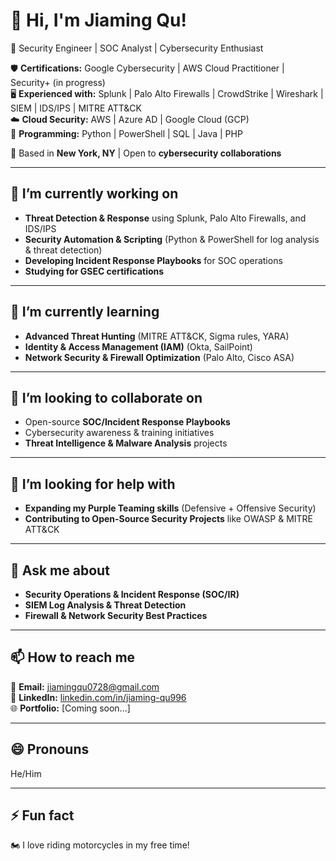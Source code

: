# 👋 Hi, I'm Jiaming Qu!
🚀 Security Engineer | SOC Analyst | Cybersecurity Enthusiast  

🛡 **Certifications:** Google Cybersecurity | AWS Cloud Practitioner | Security+ (in progress)  
🖥 **Experienced with:** Splunk | Palo Alto Firewalls | CrowdStrike | Wireshark | SIEM | IDS/IPS | MITRE ATT&CK  
☁️ **Cloud Security:** AWS | Azure AD | Google Cloud (GCP)  
🔧 **Programming:** Python | PowerShell | SQL | Java | PHP  

📍 Based in **New York, NY** | Open to **cybersecurity collaborations**  

---

## 🔭 I’m currently working on  
- **Threat Detection & Response** using Splunk, Palo Alto Firewalls, and IDS/IPS  
- **Security Automation & Scripting** (Python & PowerShell for log analysis & threat detection)  
- **Developing Incident Response Playbooks** for SOC operations  
- **Studying for GSEC certifications** 

---

## 🌱 I’m currently learning  
- **Advanced Threat Hunting** (MITRE ATT&CK, Sigma rules, YARA)  
- **Identity & Access Management (IAM)** (Okta, SailPoint)  
- **Network Security & Firewall Optimization** (Palo Alto, Cisco ASA)  

---

## 👯 I’m looking to collaborate on  
- Open-source **SOC/Incident Response Playbooks**  
- Cybersecurity awareness & training initiatives  
- **Threat Intelligence & Malware Analysis** projects  

---

## 🤔 I’m looking for help with  
- **Expanding my Purple Teaming skills** (Defensive + Offensive Security)  
- **Contributing to Open-Source Security Projects** like OWASP & MITRE ATT&CK  

---

## 💬 Ask me about  
- **Security Operations & Incident Response (SOC/IR)**  
- **SIEM Log Analysis & Threat Detection**  
- **Firewall & Network Security Best Practices**  

---

## 📫 How to reach me  
📩 **Email:** jiamingqu0728@gmail.com  
💼 **LinkedIn:** [linkedin.com/in/jiaming-qu996](https://www.linkedin.com/in/jiaming-qu996/)      
🌐 **Portfolio:** [Coming soon...] 

---

## 😄 Pronouns  
He/Him 

---

## ⚡ Fun fact  
🏍 I love riding motorcycles in my free time!  

<!--
**jiaming-sec/Jiaming-Sec** is a ✨ _special_ ✨ repository because its `README.md` (this file) appears on your GitHub profile.

Here are some ideas to get you started:

- 🔭 I’m currently working on ...
- 🌱 I’m currently learning ...
- 👯 I’m looking to collaborate on ...
- 🤔 I’m looking for help with ...
- 💬 Ask me about ...
- 📫 How to reach me: ...
- 😄 Pronouns: ...
- ⚡ Fun fact: ...
-->
